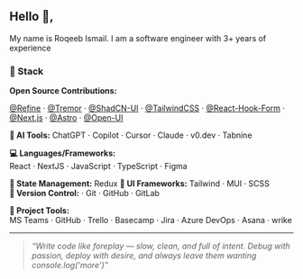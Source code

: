 ## Hello 👋,

My name is Roqeeb Ismail. I am a software engineer with 3+ years of experience

### 🧩 Stack 

**Open Source Contributions:**  

[@Refine](https://github.com/refinedev/refine)  · [@Tremor](https://github.com/tremorlabs/tremor)  · [@ShadCN-UI](https://github.com/shadcn-ui/ui)  · [@TailwindCSS](https://github.com/tailwindlabs/tailwindcss)  · [@React-Hook-Form](https://github.com/react-hook-form/react-hook-form) · [@Next.js](https://github.com/vercel/next.js)  · [@Astro](https://github.com/withastro/astro) · [@Open-UI](https://github.com/WICG/open-ui)  


**🤖 AI Tools:** ChatGPT · Copilot · Cursor · Claude · v0.dev · Tabnine   

**💻 Languages/Frameworks:**  
  React  · NextJS · JavaScript · TypeScript · Figma

**🔄 State Management:**  Redux
**🎨 UI Frameworks:**    Tailwind · MUI · SCSS  
**🔁 Version Control:** · Git · GitHub · GitLab   

**🧩 Project Tools:**  
MS Teams · GitHub · Trello · Basecamp · Jira · Azure DevOps · Asana · wrike  

<!--
**💼 Languages Previously Used:** Angular ✅ | Java ✅ | C# && .Net ✅
-->
---

> *“Write code like foreplay — slow, clean, and full of intent. Debug with passion, deploy with desire, and always leave them wanting console.log('more')”*

